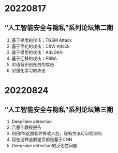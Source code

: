 # 20220817
## “人工智能安全与隐私”系列论坛第二期
1. 基于梯度的攻击：FGSM Attack
2. 基于优化的攻击：C&W Attack
3. 基于模型的攻击：AdvGAN
4. 基于迁移的攻击：PBBA
5. 对语音识别任务的攻击
6. 对强化学习的攻击
# 20220824
## “人工智能安全与隐私”系列论坛第三期
1. DeepFake detection
2. 吕思伟教授报告
3. 利用PS这类软件修改人脸，现有方法可以检测吗
4. 现在这种造假是否都是基于CNN
5. DeepFake detection的泛化性问题